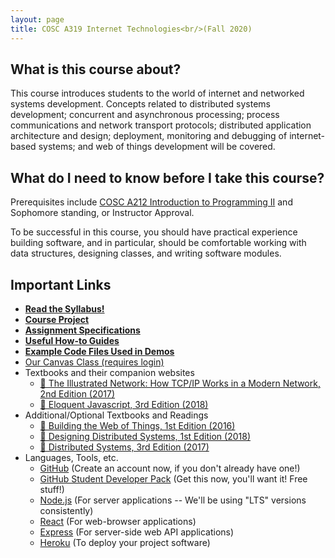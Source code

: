 ```yaml
---
layout: page
title: COSC A319 Internet Technologies<br/>(Fall 2020)
---
```


## What is this course about?

This course introduces students to the world of internet and networked systems development. Concepts related to distributed systems development; concurrent and asynchronous processing; process communications and network transport protocols; distributed application architecture and design; deployment, monitoring and debugging of internet-based systems; and web of things development will be covered.

## What do I need to know before I take this course?

Prerequisites include [COSC A212 Introduction to Programming II](http://2017bulletin.loyno.edu/undergraduate/computer-science#cosc-a212) and Sophomore standing, or Instructor Approval.

To be successful in this course, you should have practical experience building software, and in particular, should be comfortable working with data structures, designing classes, and writing software modules.

## Important Links

* **[Read the Syllabus!](./syllabus)**
* **[Course Project](./project)**
* **[Assignment Specifications](./assignments)**
* **[Useful How-to Guides](./guides)**
* **[Example Code Files Used in Demos](./example-code)**
* [Our Canvas Class (requires login)](https://loyno.instructure.com/courses/946)
* Textbooks and their companion websites
  * [📘 The Illustrated Network: How TCP/IP Works in a Modern Network, 2nd Edition (2017)](http://ezproxy.loyno.edu/login?url=https://www.sciencedirect.com/science/book/9780128110270)
  * [📙 Eloquent Javascript, 3rd Edition (2018)](https://eloquentjavascript.net/)
* Additional/Optional Textbooks and Readings
  * [📗 Building the Web of Things, 1st Edition (2016)](https://webofthings.org/book/)
  * [📕 Designing Distributed Systems, 1st Edition (2018)](http://shop.oreilly.com/product/0636920072768.do)
  * [📔 Distributed Systems, 3rd Edition (2017)](https://www.distributed-systems.net/index.php/books/distributed-systems-3rd-edition-2017/)
* Languages, Tools, etc.
  * [GitHub](https://github.com/) (Create an account now, if you don't already have one!)
  * [GitHub Student Developer Pack](https://education.github.com/pack) (Get this now, you'll want it! Free stuff!)
  * [Node.js](https://nodejs.org/en/) (For server applications -- We'll be using "LTS" versions consistently)
  * [React](https://reactjs.org/) (For web-browser applications)
  * [Express](https://expressjs.com/) (For server-side web API applications)
  * [Heroku](https://heroku.com) (To deploy your project software)
